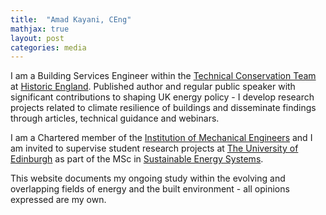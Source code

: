 ```yaml
---
title:  "Amad Kayani, CEng"
mathjax: true
layout: post
categories: media
---
```


I am a Building Services Engineer within the [Technical Conservation Team](https://historicengland.org.uk/services-skills/our-planning-services/charter/our-technical-conservation-expertise/) at [Historic England](https://historicengland.org.uk). Published author and regular public speaker with significant contributions to shaping UK energy policy - I develop research projects related to climate resilience of buildings and disseminate findings through articles, technical guidance and webinars. 

I am a Chartered member of the [Institution of Mechanical Engineers](https://www.imeche.org) and I am invited to supervise student research projects at [The University of Edinburgh](https://www.eng.ed.ac.uk) as part of the MSc in [Sustainable Energy Systems](https://www.eng.ed.ac.uk/studying/postgraduate/msc-taught/msc-sustainable-energy-systems).


This website documents my ongoing study within the evolving and overlapping fields of energy and the built environment - all opinions expressed are my own. 



